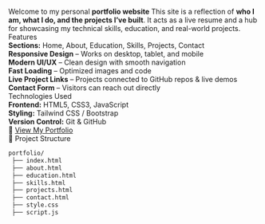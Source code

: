 Welcome to my personal **portfolio website**
This site is a reflection of **who I am, what I do, and the projects I’ve built**. It acts as a live resume and a hub for showcasing my technical skills, education, and real-world projects.  
 Features  
**Sections:** Home, About, Education, Skills, Projects, Contact  
**Responsive Design** – Works on desktop, tablet, and mobile  
**Modern UI/UX** – Clean design with smooth navigation  
**Fast Loading** – Optimized images and code  
**Live Project Links** – Projects connected to GitHub repos & live demos  
**Contact Form** – Visitors can reach out directly  
Technologies Used  
**Frontend:** HTML5, CSS3, JavaScript  
**Styling:** Tailwind CSS / Bootstrap  
**Version Control:** Git & GitHub  
🔗 [View My Portfolio](https://Thejeswar-Reddy.github.io/portfolio/)  
 📂 Project Structure  
```bash
portfolio/
 ├── index.html
 ├── about.html
 ├── education.html
 ├── skills.html
 ├── projects.html
 ├── contact.html
 ├── style.css
 ├── script.js
